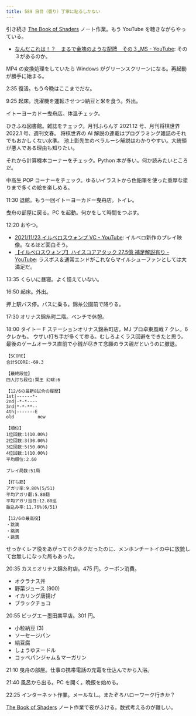 ```yaml
---
title: 589 日目（曇り）丁寧に粘るしかない
---
```


引き続き [The Book of Shaders] ノート作業。もう YouTube を聴きながらやっている。

* [なんだこれは！？　まるで金塊のような配牌　その３_MS - YouTube](https://www.youtube.com/watch?v=WDwizdCy-3Y):
  その３があるのか。

MP4 の変換処理をしていたら Windows がグリーンスクリーンになる。再起動が勝手に始まる。

2:35 復活。もう今晩はここまでだな。

9:25 起床。洗濯機を運転させつつ納豆と米を食う。外出。

イトーヨーカドー曳舟店。体温チェック。

ひきふね図書館。雑誌をチェック。月刊ふらんす 2021.12 号、月刊将棋世界 2022.1 号、週刊文春。
将棋世界の AI 解説の連載はプログラミング雑誌のそれでもおかしくない水準。
池上彰先生のベラルーシ解説はわかりやすい。大統領が悪人である理由も知りたい。

それから計算機本コーナーをチェック。Python 本が多い。何か読みたいところだ。

中高生 POP コーナーをチェック。ゆるいイラストから色鉛筆を使った重厚な塗りまで多くの絵を楽しめる。

11:30 退館。もう一回イトーヨーカドー曳舟店。トイレ。

曳舟の部屋に戻る。PC を起動。何かをして時間をつぶす。

12:20 おやつ。

* [2021/11/23 イルベロスウォンプ VC - YouTube](https://www.youtube.com/watch?v=cKEXL2brCv0):
  イルベロ新作のプレイ映像。なるほど面白そう。
* [【イルベロスウォンプ】ハイスコアアタック 27.5億 補足解説有り - YouTube](https://www.youtube.com/watch?v=key8OBuBLJA):
  ラスボス＆通常エンドがこれならマイルシューファンとしては大満足だ。

13:35 くらいに昼寝。よく憶えていない。

16:50 起床。外出。

押上駅バス停。バスに乗る。錦糸公園前で降りる。

17:30 オリナス錦糸町二階。ベンチで休憩。

18:00 タイトー F ステーションオリナス錦糸町店。MJ プロ卓東風戦 7 クレ。6 クレかも。
ウザい打ち手が多くて参る。むしろよくラス回避をできたと思う。
最後のゲームオーラス直前で小銭が尽きて念願のラス親だというのに撤退。

```text
【SCORE】
合計SCORE:-69.3

【最終段位】
四人打ち段位:賢王 幻球:6

【12/6の最新8試合の履歴】
1st|------*-
2nd|-*-*----
3rd|*-*-**--
4th|-------E
old         new

【順位】
1位回数:1(10.00%)
2位回数:3(30.00%)
3位回数:5(50.00%)
4位回数:1(10.00%)
平均順位:2.60

プレイ局数:51局

【打ち筋】
アガリ率:9.80%(5/51)
平均アガリ翻:5.80翻
平均アガリ巡目:12.80巡
振込み率:11.76%(6/51)

【12/6の最高役】
・跳満
・跳満
・跳満
```

せっかくレア役をあがってホクホクだったのに、メンホンチートイの中に放銃して台無しになった局もあった。

20:35 カスミオリナス錦糸町店。475 円。クーポン消費。

* オクラナス丼
* 野菜ジュース (900)
* イカリング唐揚げ
* ブラックチョコ

20:55 ビッグエー墨田業平店。301 円。

* 小粒納豆 (3)
* ソーセージパン
* 絹豆腐
* しょうゆヌードル
* コッペパンジャム＆マーガリン

21:10 曳舟の部屋。仕事の携帯電話の充電を仕込んでから入浴。

21:40 風呂から出る。PC を開く。晩飯を始める。

22:25 インターネット作業。メールなし。またぞろハローワーク行きか？

[The Book of Shaders] ノート作業で夜がふける。数式考えるのが難しい。

[The Book of Shaders]: https://thebookofshaders.com/
